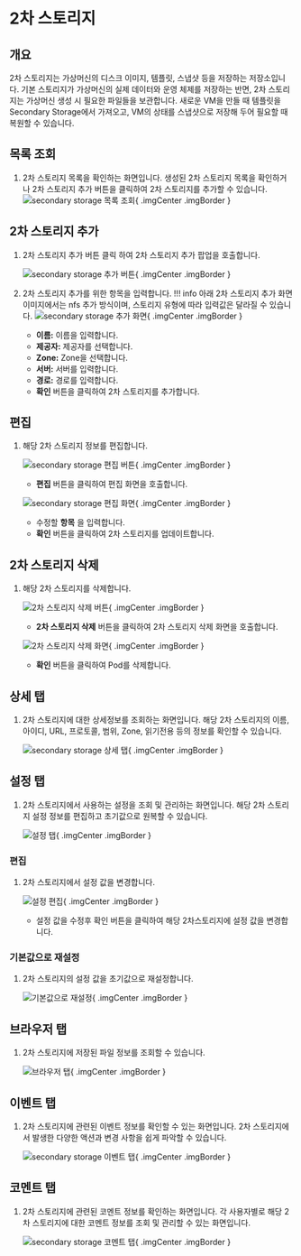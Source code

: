 
# 2차 스토리지

## 개요
2차 스토리지는 가상머신의 디스크 이미지, 템플릿, 스냅샷 등을 저장하는 저장소입니다. 기본 스토리지가 가상머신의 실제 데이터와 운영 체제를 저장하는 반면, 2차 스토리지는 가상머신 생성 시 필요한 파일들을 보관합니다. 새로운 VM을 만들 때 템플릿을 Secondary Storage에서 가져오고, VM의 상태를 스냅샷으로 저장해 두어 필요할 때 복원할 수 있습니다.

## 목록 조회

1. 2차 스토리지 목록을 확인하는 화면입니다.
    생성된 2차 스토리지 목록을 확인하거나 2차 스토리지 추가 버튼을 클릭하여 2차 스토리지를 추가할 수 있습니다.
    ![secondary storage 목록 조회](../../assets/images/admin-guide/mold/infrastructure/secondary-storage/secondary-storage-list.png){ .imgCenter .imgBorder }

## 2차 스토리지 추가

1. 2차 스토리지 추가 버튼 클릭 하여 2차 스토리지 추가 팝업을 호출합니다.

    ![secondary storage 추가 버튼](../../assets/images/admin-guide/mold/infrastructure/secondary-storage/secondary-storage-add-btn.png){ .imgCenter .imgBorder }

2. 2차 스토리지 추가를 위한 항목을 입력합니다.
    !!! info
        아래 2차 스토리지 추가 화면 이미지에서는 nfs 추가 방식이며, 스토리지 유형에 따라 입력값은 달라질 수 있습니다.
    ![secondary storage 추가 화면](../../assets/images/admin-guide/mold/infrastructure/secondary-storage/secondary-storage-add.png){ .imgCenter .imgBorder }

    * **이름:** 이름을 입력합니다.
    * **제공자:** 제공자를 선택합니다.
    * **Zone:** Zone을 선택합니다.
    * **서버:** 서버를 입력합니다.
    * **경로:** 경로를 입력합니다.
    * **확인** 버튼을 클릭하여 2차 스토리지를 추가합니다.

## 편집

1. 해당 2차 스토리지 정보를 편집합니다.

    ![secondary storage 편집 버튼](../../assets/images/admin-guide/mold/infrastructure/secondary-storage/secondary-storage-update-btn.png){ .imgCenter .imgBorder }

    * **편집** 버튼을 클릭하여 편집 화면을 호출합니다.

    ![secondary storage 편집 화면](../../assets/images/admin-guide/mold/infrastructure/secondary-storage/secondary-storage-update.png){ .imgCenter .imgBorder }

    * 수정할 **항목** 을 입력합니다.
    * **확인** 버튼을 클릭하여 2차 스토리지를 업데이트합니다.

## 2차 스토리지 삭제

1. 해당 2차 스토리지를 삭제합니다.

    ![2차 스토리지 삭제 버튼](../../assets/images/admin-guide/mold/infrastructure/secondary-storage/secondary-storage-remove-btn.png){ .imgCenter .imgBorder }

    * **2차 스토리지 삭제** 버튼을 클릭하여 2차 스토리지 삭제 화면을 호출합니다.

    ![2차 스토리지 삭제 화면](../../assets/images/admin-guide/mold/infrastructure/secondary-storage/secondary-storage-remove.png){ .imgCenter .imgBorder }

    * **확인** 버튼을 클릭하여 Pod를 삭제합니다.

## 상세 탭

1. 2차 스토리지에 대한 상세정보를 조회하는 화면입니다. 해당 2차 스토리지의 이름, 아이디, URL, 프로토콜, 범위, Zone, 읽기전용 등의 정보를 확인할 수 있습니다.

    ![secondary storage 상세 탭](../../assets/images/admin-guide/mold/infrastructure/secondary-storage/secondary-storage-detail-tab.png){ .imgCenter .imgBorder }

## 설정 탭

1. 2차 스토리지에서 사용하는 설정을 조회 및 관리하는 화면입니다. 해당 2차 스토리지 설정 정보를 편집하고 초기값으로 원복할 수 있습니다.

    ![설정 탭](../../assets/images/admin-guide/mold/infrastructure/secondary-storage/secondary-storage-setting-tab.png){ .imgCenter .imgBorder }

### 편집

1. 2차 스토리지에서 설정 값을 변경합니다.

    ![설정 편집](../../assets/images/admin-guide/mold/infrastructure/secondary-storage/secondary-storage-setting-update-btn.png){ .imgCenter .imgBorder }

    * 설정 값을 수정후 확인 버튼을 클릭하여 해당 2차스토리지에 설정 값을 변경합니다.

### 기본값으로 재설정

1. 2차 스토리지의 설정 값을 초기값으로 재설정합니다.

    ![기본값으로 재설정](../../assets/images/admin-guide/mold/infrastructure/secondary-storage/secondary-storage-setting-reset-btn.png){ .imgCenter .imgBorder }

## 브라우저 탭

1. 2차 스토리지에 저장된 파일 정보를 조회할 수 있습니다.

    ![브라우저 탭](../../assets/images/admin-guide/mold/infrastructure/secondary-storage/browser-tab.png){ .imgCenter .imgBorder }

## 이벤트 탭

1. 2차 스토리지에 관련된 이벤트 정보를 확인할 수 있는 화면입니다. 2차 스토리지에서 발생한 다양한 액션과 변경 사항을 쉽게 파악할 수 있습니다.

    ![secondary storage 이벤트 탭](../../assets/images/admin-guide/mold/infrastructure/secondary-storage/secondary-storage-events-tab.png){ .imgCenter .imgBorder }

## 코멘트 탭

1. 2차 스토리지에 관련된 코멘트 정보를 확인하는 화면입니다. 각 사용자별로 해당 2차 스토리지에 대한 코멘트 정보를 조회 및 관리할 수 있는 화면입니다.

    ![secondary storage 코멘트 탭](../../assets/images/admin-guide/mold/infrastructure/secondary-storage/secondary-storage-comments-tab.png){ .imgCenter .imgBorder }
